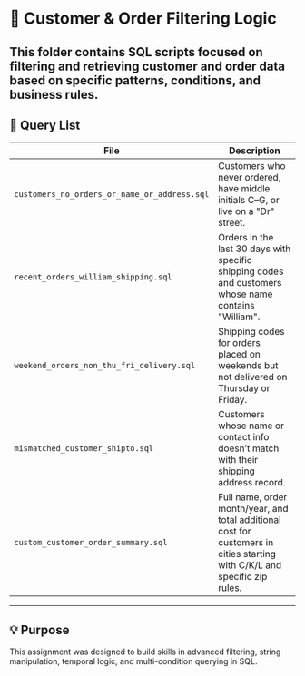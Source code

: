 # 📁 Customer & Order Filtering Logic

This folder contains SQL scripts focused on filtering and retrieving customer and order data based on specific patterns, conditions, and business rules.
---

## 📄 Query List

| File | Description |
|------|-------------|
| `customers_no_orders_or_name_or_address.sql` | Customers who never ordered, have middle initials C–G, or live on a "Dr" street. |
| `recent_orders_william_shipping.sql` | Orders in the last 30 days with specific shipping codes and customers whose name contains "William". |
| `weekend_orders_non_thu_fri_delivery.sql` | Shipping codes for orders placed on weekends but not delivered on Thursday or Friday. |
| `mismatched_customer_shipto.sql` | Customers whose name or contact info doesn’t match with their shipping address record. |
| `custom_customer_order_summary.sql` | Full name, order month/year, and total additional cost for customers in cities starting with C/K/L and specific zip rules. |

---
## 💡 Purpose

This assignment was designed to build skills in advanced filtering, string manipulation, temporal logic, and multi-condition querying in SQL.
